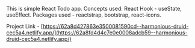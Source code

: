 This is simple React Todo app.
Concepts used: React Hook - useState, useEffect.
Packages used - reactstrap, bootstrap, react-icons. 

Project Link - [https://62a8d427863e3500081590cd--harmonious-druid-cec5a4.netlify.app/](https://62a8fd4d4c7e0e0008adcb59--harmonious-druid-cec5a4.netlify.app/)
